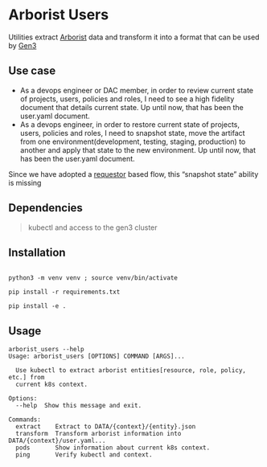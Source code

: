 
# Arborist Users

Utilities extract [Arborist](https://github.com/uc-cdis/arborist) data and transform it into a format that can be used by [Gen3]( https://github.com/uc-cdis/fence/blob/master/docs/user.yaml_guide.md)

## Use case

* As a devops engineer or DAC member, in order to review current state of projects, users, policies and roles, I need to see a high fidelity document that details current state.   Up until now, that has been the user.yaml document.
* As a devops engineer, in order to restore current state of projects, users, policies and roles, I need to snapshot state, move the artifact from one environment(development, testing, staging, production) to another and apply that state to the new environment.   Up until now, that has been the user.yaml document.

Since we have adopted a [requestor](https://github.com/uc-cdis/requestor/blob/master/docs/functionality_and_flow.md) based flow, this “snapshot state” ability is missing

## Dependencies

> kubectl and access to the gen3 cluster

## Installation

```

python3 -m venv venv ; source venv/bin/activate

pip install -r requirements.txt

pip install -e .

```

## Usage

```
arborist_users --help
Usage: arborist_users [OPTIONS] COMMAND [ARGS]...

  Use kubectl to extract arborist entities[resource, role, policy, etc.] from
  current k8s context.

Options:
  --help  Show this message and exit.

Commands:
  extract    Extract to DATA/{context}/{entity}.json
  transform  Transform arborist information into DATA/{context}/user.yaml...
  pods       Show information about current k8s context.
  ping       Verify kubectl and context.

```
